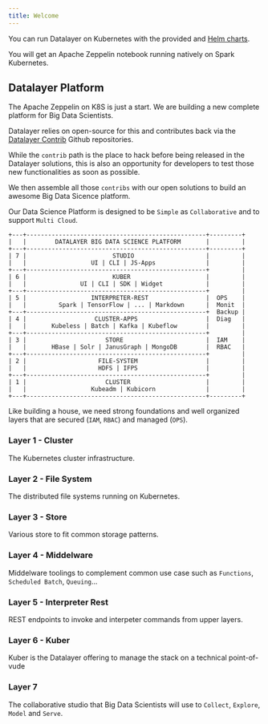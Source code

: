 ```yaml
---
title: Welcome
---
```


You can run Datalayer on Kubernetes with the provided and [Helm charts](/docs/helm-charts).

You will get an Apache Zeppelin notebook running natively on Spark Kubernetes.

## Datalayer Platform

The Apache Zeppelin on K8S is just a start. We are building a new complete platform for Big Data Scientists.

Datalayer relies on open-source for this and contributes back via the [Datalayer Contrib](https://github.com/datalayer-contrib) Github repositories.

While the `contrib` path is the place to hack before being released in the Datalayer solutions, this is also an opportunity for developers to test those new functionalities as soon as possible.

We then assemble all those `contribs` with our open solutions to build an awesome Big Data Sicence platform.

Our Data Science Platform is designed to be `Simple` as `Collaborative` and to support `Multi Cloud`.

```
+---+--------------------------------------------------+---------+
|   |        DATALAYER BIG DATA SCIENCE PLATFORM       |         |
+---+--------------------------------------------------+---------+
| 7 |                        STUDIO                    |         |
|   |                  UI | CLI | JS-Apps              |         |
+---+--------------------------------------------------+         |
| 6 |                        KUBER                     |         |
|   |               UI | CLI | SDK | Widget            |         |
+---+--------------------------------------------------+         |
| 5 |                  INTERPRETER-REST                |  OPS    |
|   |         Spark | TensorFlow | ... | Markdown      |  Monit  |
+---+--------------------------------------------------+  Backup |
| 4 |                   CLUSTER-APPS                   |  Diag   |
|   |       Kubeless | Batch | Kafka | Kubeflow        |         |
+---+--------------------------------------------------+         |
| 3 |                      STORE                       |  IAM    |
|   |       HBase | Solr | JanusGraph | MongoDB        |  RBAC   |
+---+--------------------------------------------------+         |
| 2 |                    FILE-SYSTEM                   |         |
|   |                    HDFS | IFPS                   |         |
+---+--------------------------------------------------+         |
| 1 |                      CLUSTER                     |         |
|   |                  Kubeadm | Kubicorn              |         |
+---+--------------------------------------------------+---------+
```

Like building a house, we need strong foundations and well organized layers that are secured (`IAM`, `RBAC`) and managed (`OPS`).

### Layer 1 - Cluster

The Kubernetes cluster infrastructure.

### Layer 2 - File System

The distributed file systems running on Kubernetes.

### Layer 3 - Store

Various store to fit common storage patterns.

### Layer 4 - Middelware

Middelware toolings to complement common use case such as `Functions`, `Scheduled Batch`, `Queuing`...

### Layer 5 - Interpreter Rest

REST endpoints to invoke and interpeter commands from upper layers.

### Layer 6 - Kuber

Kuber is the Datalayer offering to manage the stack on a technical point-of-vude

### Layer 7

The collaborative studio that Big Data Scientists will use to `Collect`, `Explore`, `Model` and `Serve`.

